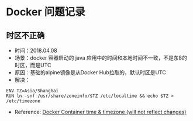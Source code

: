 # Docker 问题记录

## 时区不正确
+ 时间：2018.04.08
+ 场景：docker 容器启动的 java 应用中的时间和本地时间不一致，不是东8的时区，而是UTC
+ 原因：基础的alpine镜像是从Docker Hub拉取的，默认时区是UTC
+ 解决：
```
ENV TZ=Asia/Shanghai
RUN ln -snf /usr/share/zoneinfo/$TZ /etc/localtime && echo $TZ > /etc/timezone
```
+ Reference: [Docker Container time & timezone (will not reflect changes)](https://serverfault.com/questions/683605/docker-container-time-timezone-will-not-reflect-changes)
